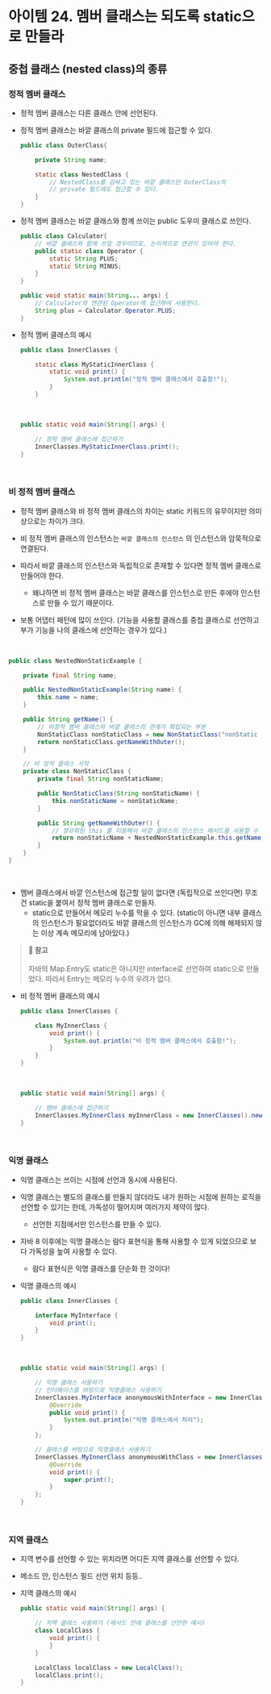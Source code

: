 # 아이템 24. 멤버 클래스는 되도록 static으로 만들라

## 중첩 클래스 (nested class)의 종류

### 정적 멤버 클래스

- 정적 멤버 클래스는 다른 클래스 안에 선언된다.
 
- 정적 멤버 클래스는 바깥 클래스의 private 필드에 접근할 수 있다.

    ```JAVA
    public class OuterClass{

        private String name;

        static class NestedClass {
            // NestedClass를 감싸고 있는 바깥 클래스인 OuterClass의
            // private 필드에도 접근할 수 있다.
        }
    }
    ```

- 정적 멤버 클래스는 바깥 클래스와 함께 쓰이는 public 도우미 클래스로 쓰인다.

    ```JAVA
    public class Calculator{
        // 바깥 클래스와 함께 쓰일 경우이므로, 논리적으로 연관이 있어야 한다.
        public static class Operator {
            static String PLUS;
            static String MINUS;
        }
    }

    public void static main(String... args) {
        // Calculator와 연관된 Operator에 접근하여 사용한다.
        String plus = Calculator.Operator.PLUS;
    }


    ```

- 정적 멤버 클래스의 예시
  
    ```java
    public class InnerClasses {

        static class MyStaticInnerClass {
            static void print() {
                System.out.println("정적 멤버 클래스에서 호출함!");
            }
        }
    ```

    <br>

    ```java
    public static void main(String[] args) {

        // 정적 멤버 클래스에 접근하기
        InnerClasses.MyStaticInnerClass.print();
    }
    ```

<br>

### 비 정적 멤버 클래스

- 정적 멤버 클래스와 비 정적 멤버 클래스의 차이는 static 키워드의 유무이지만 의미상으로는 차이가 크다.

- 비 정적 멤버 클래스의 인스턴스는 `바깥 클래스의 인스턴스` 의 인스턴스와 암묵적으로 연결된다.

- 따라서 바깥 클래스의 인스턴스와 독립적으로 존재할 수 있다면 정적 멤버 클래스로 만들어야 한다.
    - 왜냐하면 비 정적 멤버 클래스는 바깥 클래스를 인스턴스로 만든 후에야 인스턴스로 만들 수 있기 때문이다.

- 보통 어댑터 패턴에 많이 쓰인다. (기능을 사용할 클래스를 중첩 클래스로 선언하고 부가 기능을 나의 클래스에 선언하는 경우가 있다.)

<br>

```java
public class NestedNonStaticExample {

    private final String name;

    public NestedNonStaticExample(String name) {
        this.name = name;
    }

    public String getName() {
        // 비정적 멤버 클래스와 바깥 클래스의 관계가 확립되는 부분
        NonStaticClass nonStaticClass = new NonStaticClass("nonStatic : ");
        return nonStaticClass.getNameWithOuter();
    }

    // 비 정적 클래스 시작
    private class NonStaticClass {
        private final String nonStaticName;

        public NonStaticClass(String nonStaticName) {
            this.nonStaticName = nonStaticName;
        }

        public String getNameWithOuter() {
            // 정규화된 this 를 이용해서 바깥 클래스의 인스턴스 메서드를 사용할 수 있다.
            return nonStaticName + NestedNonStaticExample.this.getName();
        }
    }
}
```

<br>

- 멤버 클래스에서 바깥 인스턴스에 접근할 일이 없다면 (독립적으로 쓰인다면) 무조건 static을 붙여서 정적 멤버 클래스로 만들자.
  - static으로 만들어서 메모리 누수를 막을 수 있다. (static이 아니면 내부 클래스의 인스턴스가 필요없더라도 바깥 클래스의 인스턴스가 GC에 의해 해제되지 않는 이상 계속 메모리에 남아있다.)

> **📌 참고**<br><br>
> 자바의 Map.Entry도 static은 아니지만 interface로 선언하여 static으로 만들었다.
> 따라서 Entry는 메모리 누수의 우려가 없다.

- 비 정적 멤버 클래스의 예시
  
    ```java
    public class InnerClasses {

        class MyInnerClass {
            void print() {
                System.out.println("비 정적 멤버 클래스에서 호출함!");
            }
        }
    }
    ```

    <br>

    ```java
    public static void main(String[] args) {

        // 멤버 클래스에 접근하기
        InnerClasses.MyInnerClass myInnerClass = new InnerClasses().new MyInnerClass();
    }
    ```

<br>

### 익명 클래스
- 익명 클래스는 쓰이는 시점에 선언과 동시에 사용된다.

- 익명 클래스는 별도의 클래스를 만들지 않더라도 내가 원하는 시점에 원하는 로직을 선언할 수 있기는 한데, 가독성이 떨어지며 여러가지 제약이 많다.
  - 선언한 지점에서만 인스턴스를 만들 수 있다.

- 자바 8 이후에는 익명 클래스는 람다 표현식을 통해 사용할 수 있게 되었으므로 보다 가독성을 높여 사용할 수 있다.
  - 람다 표현식은 익명 클래스를 단순화 한 것이다!

- 익명 클래스의 예시
  
    ```java
    public class InnerClasses {

        interface MyInterface {
            void print();
        }
    }
    ```

    <br>

    ```java
    public static void main(String[] args) {

        // 익명 클래스 사용하기
        // 인터페이스를 바탕으로 익명클래스 사용하기
        InnerClasses.MyInterface anonymousWithInterface = new InnerClasses.MyInterface() {
            @Override
            public void print() {
                System.out.println("익명 클래스에서 치리");
            }
        };

        // 클래스를 바탕으로 익명클래스 사용하기
        InnerClasses.MyInnerClass anonymousWithClass = new InnerClasses().new MyInnerClass() {
            @Override
            void print() {
                super.print();
            }
        };
    }
    ```
<br>

### 지역 클래스

- 지역 변수를 선언할 수 있는 위치라면 어디든 지역 클래스를 선언할 수 있다.

- 메소드 안, 인스턴스 필드 선언 위치 등등..

- 지역 클래스의 예시

    ```java
    public static void main(String[] args) {

        // 지역 클래스 사용하기 (메서드 안에 클래스를 선언한 예시)
        class LocalClass {
            void print() {
            }
        }

        LocalClass localClass = new LocalClass();
        localClass.print();
    }
    ```